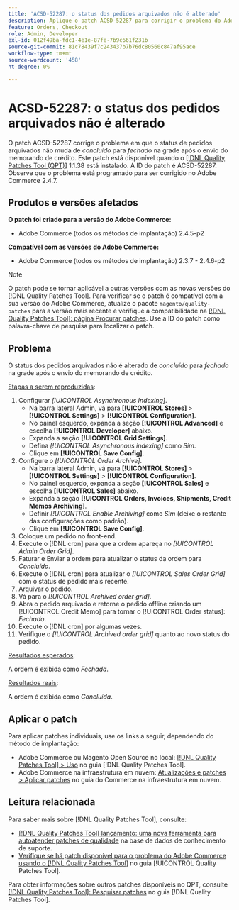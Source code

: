 ```yaml
---
title: 'ACSD-52287: o status dos pedidos arquivados não é alterado'
description: Aplique o patch ACSD-52287 para corrigir o problema do Adobe Commerce em que o status dos pedidos arquivados não muda de *concluído* para *fechado* na grade após o envio do memorando de crédito.
feature: Orders, Checkout
role: Admin, Developer
exl-id: 012f49ba-fdc1-4e1e-87fe-7b9c661f231b
source-git-commit: 81c78439f7c243437b7b76dc80560c847af95ace
workflow-type: tm+mt
source-wordcount: '458'
ht-degree: 0%

---
```


# ACSD-52287: o status dos pedidos arquivados não é alterado

O patch ACSD-52287 corrige o problema em que o status de pedidos arquivados não muda de *concluído* para *fechado* na grade após o envio do memorando de crédito. Este patch está disponível quando o [[!DNL Quality Patches Tool (QPT)]](https://experienceleague.adobe.com/pt-br/docs/commerce-knowledge-base/kb/announcements/commerce-announcements/magento-quality-patches-released-new-tool-to-self-serve-quality-patches) 1.1.38 está instalado. A ID do patch é ACSD-52287. Observe que o problema está programado para ser corrigido no Adobe Commerce 2.4.7.

## Produtos e versões afetados

**O patch foi criado para a versão do Adobe Commerce:**

* Adobe Commerce (todos os métodos de implantação) 2.4.5-p2

**Compatível com as versões do Adobe Commerce:**

* Adobe Commerce (todos os métodos de implantação) 2.3.7 - 2.4.6-p2

>[!NOTE]
>
>O patch pode se tornar aplicável a outras versões com as novas versões do [!DNL Quality Patches Tool]. Para verificar se o patch é compatível com a sua versão do Adobe Commerce, atualize o pacote `magento/quality-patches` para a versão mais recente e verifique a compatibilidade na [[!DNL Quality Patches Tool]: página Procurar patches](https://experienceleague.adobe.com/tools/commerce-quality-patches/index.html?lang=pt-BR). Use a ID do patch como palavra-chave de pesquisa para localizar o patch.

## Problema

O status dos pedidos arquivados não é alterado de *concluído* para *fechado* na grade após o envio do memorando de crédito.

<u>Etapas a serem reproduzidas</u>:

1. Configurar *[!UICONTROL Asynchronous Indexing]*.
   * Na barra lateral Admin, vá para **[!UICONTROL Stores]** > **[!UICONTROL Settings]** > **[!UICONTROL Configuration]**.
   * No painel esquerdo, expanda a seção **[!UICONTROL Advanced]** e escolha **[!UICONTROL Developer]** abaixo.
   * Expanda a seção **[!UICONTROL Grid Settings]**.
   * Defina *[!UICONTROL Asynchronous indexing]* como *Sim*.
   * Clique em **[!UICONTROL Save Config]**.
1. Configure o *[!UICONTROL Order Archive]*.
   * Na barra lateral Admin, vá para **[!UICONTROL Stores]** > **[!UICONTROL Settings]** > **[!UICONTROL Configuration]**.
   * No painel esquerdo, expanda a seção **[!UICONTROL Sales]** e escolha **[!UICONTROL Sales]** abaixo.
   * Expanda a seção **[!UICONTROL Orders, Invoices, Shipments, Credit Memos Archiving]**.
   * Definir *[!UICONTROL Enable Archiving]* como *Sim* (deixe o restante das configurações como padrão).
   * Clique em **[!UICONTROL Save Config]**.
1. Coloque um pedido no front-end.
1. Execute o [!DNL cron] para que a ordem apareça no *[!UICONTROL Admin Order Grid]*.
1. Faturar e Enviar a ordem para atualizar o status da ordem para *Concluído*.
1. Execute o [!DNL cron] para atualizar o *[!UICONTROL Sales Order Grid]* com o status de pedido mais recente.
1. Arquivar o pedido.
1. Vá para o *[!UICONTROL Archived order grid]*.
1. Abra o pedido arquivado e retorne o pedido offline criando um [!UICONTROL Credit Memo] para tornar o [!UICONTROL Order status]: *Fechado*.
1. Execute o [!DNL cron] por algumas vezes.
1. Verifique o *[!UICONTROL Archived order grid]* quanto ao novo status do pedido.

<u>Resultados esperados</u>:

A ordem é exibida como *Fechada*.

<u>Resultados reais</u>:

A ordem é exibida como *Concluída*.

## Aplicar o patch

Para aplicar patches individuais, use os links a seguir, dependendo do método de implantação:

* Adobe Commerce ou Magento Open Source no local: [[!DNL Quality Patches Tool] > Uso](/help/tools/quality-patches-tool/usage.md) no guia [!DNL Quality Patches Tool].
* Adobe Commerce na infraestrutura em nuvem: [Atualizações e patches > Aplicar patches](https://experienceleague.adobe.com/docs/commerce-cloud-service/user-guide/develop/upgrade/apply-patches.html?lang=pt-BR) no guia do Commerce na infraestrutura em nuvem.

## Leitura relacionada

Para saber mais sobre [!DNL Quality Patches Tool], consulte:

* [[!DNL Quality Patches Tool] lançamento: uma nova ferramenta para autoatender patches de qualidade](https://experienceleague.adobe.com/pt-br/docs/commerce-knowledge-base/kb/announcements/commerce-announcements/magento-quality-patches-released-new-tool-to-self-serve-quality-patches) na base de dados de conhecimento de suporte.
* [Verifique se há patch disponível para o problema do Adobe Commerce usando o  [!DNL Quality Patches Tool]](/help/tools/quality-patches-tool/patches-available-in-qpt/check-patch-for-magento-issue-with-magento-quality-patches.md) no guia [!UICONTROL Quality Patches Tool].


Para obter informações sobre outros patches disponíveis no QPT, consulte [[!DNL Quality Patches Tool]: Pesquisar patches](https://experienceleague.adobe.com/tools/commerce-quality-patches/index.html?lang=pt-BR) no guia [!DNL Quality Patches Tool].
